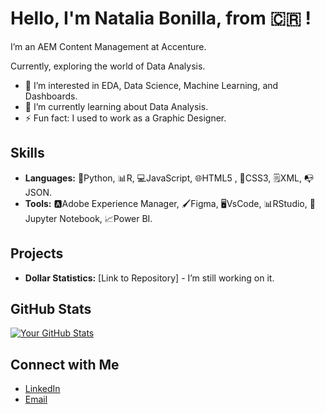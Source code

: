 # Hello, I'm Natalia Bonilla, from 🇨🇷 !

I’m an AEM Content Management at Accenture.

Currently, exploring the world of Data Analysis.

- 👀 I’m interested in EDA, Data Science, Machine Learning, and Dashboards.
- 🌱 I’m currently learning about Data Analysis.
- ⚡ Fun fact: I used to work as a Graphic Designer.

## Skills

-   **Languages:** 🐍Python, 📊R, 💻JavaScript, 🌐HTML5 , 🎨CSS3, 🗒️XML, 📭JSON.
-   **Tools:** 🅰️Adobe Experience Manager, 🖌️Figma, 🖥️VsCode, 📊RStudio, 📔Jupyter Notebook, 📈Power BI.

## Projects

-   **Dollar Statistics:** [Link to Repository] - I’m still working on it.

## GitHub Stats

[![Your GitHub Stats](https://github-readme-stats.vercel.app/api?username=nbonillav&show_icons=true&theme=radical)](https://github.com/nbonillav)

## Connect with Me

-   [LinkedIn](https://www.linkedin.com/in/natalia-bonilla-villalobos/)
-   [Email](mailto:nbonillav12@gmail.com)


<!---
nbonillav/nbonillav is a ✨ special ✨ repository because its `README.md` (this file) appears on your GitHub profile.
You can click the Preview link to take a look at your changes.
--->

